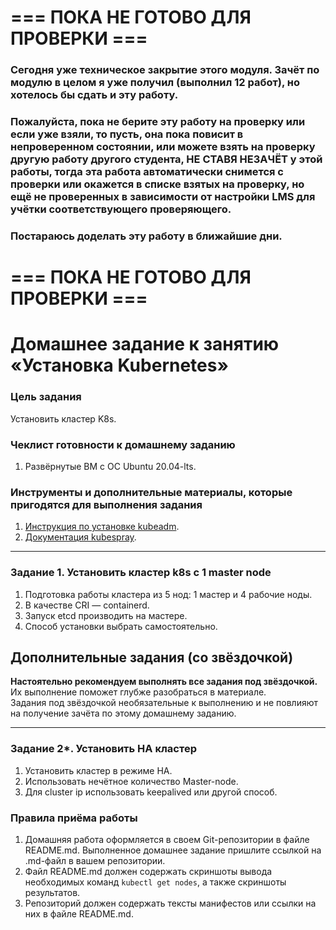 # === ПОКА НЕ ГОТОВО ДЛЯ ПРОВЕРКИ === 

### Сегодня уже техническое закрытие этого модуля. Зачёт по модулю в целом я уже получил (выполнил 12 работ), но хотелось бы сдать и эту работу.

### Пожалуйста, пока не берите эту работу на проверку или если уже взяли, то пусть, она пока повисит в непроверенном состоянии, или можете взять на проверку другую работу другого студента, НЕ СТАВЯ НЕЗАЧЁТ у этой работы, тогда эта работа автоматически снимется с проверки или окажется в списке взятых на проверку, но ещё не проверенных в зависимости от настройки LMS для учётки соответствующего проверяющего.

### Постараюсь доделать эту работу в ближайшие дни.

# === ПОКА НЕ ГОТОВО ДЛЯ ПРОВЕРКИ === 


# Домашнее задание к занятию «Установка Kubernetes»

### Цель задания

Установить кластер K8s.

### Чеклист готовности к домашнему заданию

1. Развёрнутые ВМ с ОС Ubuntu 20.04-lts.


### Инструменты и дополнительные материалы, которые пригодятся для выполнения задания

1. [Инструкция по установке kubeadm](https://kubernetes.io/docs/setup/production-environment/tools/kubeadm/create-cluster-kubeadm/).
2. [Документация kubespray](https://kubespray.io/).

-----

### Задание 1. Установить кластер k8s с 1 master node

1. Подготовка работы кластера из 5 нод: 1 мастер и 4 рабочие ноды.
2. В качестве CRI — containerd.
3. Запуск etcd производить на мастере.
4. Способ установки выбрать самостоятельно.

## Дополнительные задания (со звёздочкой)

**Настоятельно рекомендуем выполнять все задания под звёздочкой.** Их выполнение поможет глубже разобраться в материале.   
Задания под звёздочкой необязательные к выполнению и не повлияют на получение зачёта по этому домашнему заданию. 

------
### Задание 2*. Установить HA кластер

1. Установить кластер в режиме HA.
2. Использовать нечётное количество Master-node.
3. Для cluster ip использовать keepalived или другой способ.

### Правила приёма работы

1. Домашняя работа оформляется в своем Git-репозитории в файле README.md. Выполненное домашнее задание пришлите ссылкой на .md-файл в вашем репозитории.
2. Файл README.md должен содержать скриншоты вывода необходимых команд `kubectl get nodes`, а также скриншоты результатов.
3. Репозиторий должен содержать тексты манифестов или ссылки на них в файле README.md.
